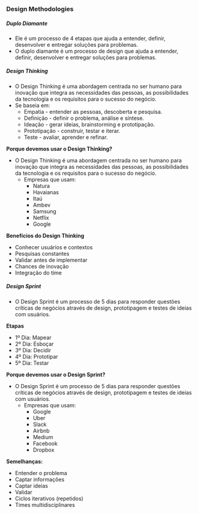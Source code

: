 ### Design Methodologies

##### Duplo Diamante
- Ele é um processo de 4 etapas que ajuda a entender, definir, desenvolver e entregar soluções para problemas.
- O duplo diamante é um processo de design que ajuda a entender, definir, desenvolver e entregar soluções para problemas.


##### Design Thinking
- O Design Thinking é uma abordagem centrada no ser humano para inovação que integra as necessidades das pessoas, as possibilidades da tecnologia e os requisitos para o sucesso do negócio.
- Se baseia em: 
  - Empatia - entender as pessoas, descoberta e pesquisa.
  - Definição - definir o problema, análise e síntese.
  - Ideação - gerar ideias, brainstorming e prototipação.
  - Prototipação - construir, testar e iterar.
  - Teste - avaliar, aprender e refinar.

**Porque devemos usar o Design Thinking?**
- O Design Thinking é uma abordagem centrada no ser humano para inovação que integra as necessidades das pessoas, as possibilidades da tecnologia e os requisitos para o sucesso do negócio.
  - Empresas que usam: 
    - Natura
    - Havaianas
    - Itaú
    - Ambev
    - Samsung
    - Netflix
    - Google

**Benefícios do Design Thinking**
  - Conhecer usuários e contextos
  - Pesquisas constantes
  - Validar antes de implementar
  - Chances de inovação
  - Integração do time

##### Design Sprint
- O Design Sprint é um processo de 5 dias para responder questões críticas de negócios através de design, prototipagem e testes de ideias com usuários.

**Etapas**
- 1º Dia: Mapear
- 2º Dia: Esboçar
- 3º Dia: Decidir
- 4º Dia: Prototipar
- 5º Dia: Testar

**Porque devemos usar o Design Sprint?**
- O Design Sprint é um processo de 5 dias para responder questões críticas de negócios através de design, prototipagem e testes de ideias com usuários.
  - Empresas que usam: 
    - Google
    - Uber
    - Slack
    - Airbnb
    - Medium
    - Facebook
    - Dropbox


**Semelhanças:**
- Entender o problema 
- Captar informações
- Captar ideias
- Validar
- Ciclos iterativos (repetidos)
- Times multidisciplinares